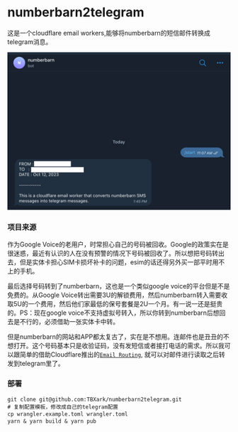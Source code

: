 # numberbarn2telegram

这是一个cloudflare email workers,能够将numberbarn的短信邮件转换成telegram消息。

![](example.png)

### 项目来源

作为Google Voice的老用户，时常担心自己的号码被回收。Google的政策实在是很迷惑，最近有认识的人在没有预警的情况下号码被回收了。所以想把号码转出去，但是实体卡担心SIM卡损坏补卡的问题，esim的话还得另外买一部平时用不上的手机。

最后选择号码转到了numberbarn，这也是一个类似google voice的平台但是不是免费的。从Google Voice转出需要3U的解锁费用，然后numberbarn转入需要收取5U的一个费用，然后他们家最低的保号套餐是2U一个月。有一说一还是挺贵的。PS：现在google voice不支持虚拟号转入，所以你转到numberbarn后想回去是不行的，必须借助一张实体卡中转。

但是numberbarn的网站和APP都太复古了，实在是不想用。连邮件也是丑丑的不想打开。这个号码基本只是收验证码，没有发短信或者接打电话的需求。所以我可以跟简单的借助Cloudflare推出的[`Email Routing`](https://developers.cloudflare.com/email-routing/), 就可以对邮件进行读取之后转发到telegram里了。

### 部署

```shell
git clone git@github.com:TBXark/numberbarn2telegram.git
# 复制配置模板，修改成自己的telegram配置
cp wrangler.example.toml wrangler.toml 
yarn & yarn build & yarn pub
```
